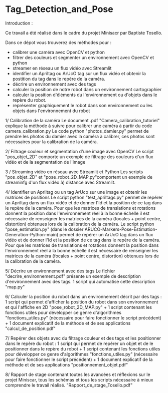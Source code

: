 # Tag_Detection_and_Pose

Introduction : 

Ce travail a été réalisé dans le cadre du projet Minisacr par Baptiste Tosello.

Dans ce dépot vous trouverez des méthodes pour : 

- calibrer une caméra avec OpenCV et python
- filtrer des couleurs et segmenter un environnement avec OpenCV et python
- streamer en réseau un flux vidéo avec Streamlit
- identifier un Apriltag ou ArUcO tag sur un flux vidéo et obtenir la postition du tag dans le repère de la caméra.
- décrire un environnement avec des tags
- calculer la position de notre robot dans un environnement cartographier
- calculer la position d'éléments du l'environnement ou d'objets dans le repère du robot.
- représenter graphiquement le robot dans son environnement ou les objets dans l'environnement du robot


1/ Calibration de la caméra
Le document .pdf "Camera_calibration_tutoriel" explique la méthode à suivre pour calibrer une caméra à partir du code camera_calibration.py
Le code python "photos_damier.py" permet de prendre les photos du damier avec la caméra à calibrer, ces photos sont nécessaires pour la calibration de la caméra.

2/ Filtrage couleur et segmentation d'une image avec OpenCV
Le script "pos_objet_2D" comporte un exemple de filtrage des couleurs d'un flux vidéo et de la segmentation de l'image

3 / Streaming vidéo en réseau avec Streamlit et Python
Les scripts "pos_objet_2D" et "pose_robot_2D_MAP.py"comportent un exemple de streaminfg d'un flux vidéo à) distance avec Streamlit.

4/ Identifier un Apriltag ou un tag ArUco sur une image et obtenir les matrices de positions
Le script python "test_apriltags.py" permet de repérer un Apriltag dans un flux vidéo et de donner l'Id et la position de ce tag dans le repère de la caméra.
Pour que les matrices de translations et rotations  donnent la position dans l'environnement réel à la bonne échelle il est nécessaire de renseigner les matrices de la caméra (focales + point centre, distortion) obtenues lors de la calibration de la caméra.
Le script python "pose_estimation.py" (dans le dossier ARUCO-Markers-Pose-Estimation-Generation-Python-main) permet de repérer un ArUcO tag dans un flux vidéo et de donner l'Id et la position de ce tag dans le repère de la caméra.
Pour que les matrices de translations et rotations  donnent la position dans l'environnement réel à la bonne échelle il est nécessaire de renseigner les matrices de la caméra (focales + point centre, distortion) obtenues lors de la calibration de la caméra.

5/ Décrire un environnement avec des tags 
Le fichier "decrire_environnement.pdf" présente un exemple de description d'environnement avec des tags.  1 script qui automatise cette description "map.py"

6/ Calculer la position du robot dans un environnement décrit par des tags : 1 script qui permet d'afficher la position du robot dans son environnement et qui l'affiche en 2D "pose_robot_2D_MAP.py" + 1 script contenant les fonctions utiles pour développer ce genre d'algorithmes "fonctions_utiles.py" (nécessaire pour faire fonctionner le script précédent) + 1 document explicatif de la méthode et de ses applications "calcul_de_position.pdf"

7/ Repérer des objets avec du filtrage couleur et des tags et les positionner dans le repère du robot : 1 script qui permet de repérer un objet et de le positionner dans le repère du robot + 1 script contenant les fonctions utiles pour développer ce genre d'algorithmes "fonctions_utiles.py" (nécessaire pour faire fonctionner le script précédent) + 1 document explicatif de la méthode et de ses applications "positionnement_objet.pdf"

8/ Rapport de stage contenant toutes les avancées et réflexions sur le projet Miniscar, tous les schémas et tous les scripts nécessaire à mieux comprendre le travail réalisé. "Rapport_de_stage_Tosello.pdf"

